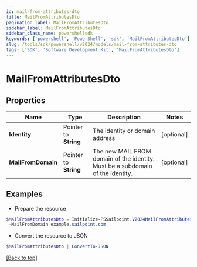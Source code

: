 ```yaml
---
id: mail-from-attributes-dto
title: MailFromAttributesDto
pagination_label: MailFromAttributesDto
sidebar_label: MailFromAttributesDto
sidebar_class_name: powershellsdk
keywords: ['powershell', 'PowerShell', 'sdk', 'MailFromAttributesDto'] 
slug: /tools/sdk/powershell/v2024/models/mail-from-attributes-dto
tags: ['SDK', 'Software Development Kit', 'MailFromAttributesDto']
---
```



# MailFromAttributesDto

## Properties

Name | Type | Description | Notes
------------ | ------------- | ------------- | -------------
**Identity** |  Pointer to **String** | The identity or domain address | [optional] 
**MailFromDomain** |  Pointer to **String** | The new MAIL FROM domain of the identity. Must be a subdomain of the identity. | [optional] 

## Examples

- Prepare the resource
```powershell
$MailFromAttributesDto = Initialize-PSSailpoint.V2024MailFromAttributesDto  -Identity BobSmith@sailpoint.com `
 -MailFromDomain example.sailpoint.com
```

- Convert the resource to JSON
```powershell
$MailFromAttributesDto | ConvertTo-JSON
```


[[Back to top]](#) 

